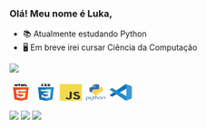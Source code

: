 ### Olá! Meu nome é Luka,

- 📚 Atualmente estudando Python
- 🖥️ Em breve irei cursar Ciência da Computação

<div>
     <img height="150em" src="https://github-readme-stats.vercel.app/api/top-langs/?username=lukasl0&layout=compact&hide_border=true&title_color=D0C5EF&text_color=fbc7d4&bg_color=0d1117">
</div>

<div style="display: inline_block"><br>
  <img align="center" alt="" height="30" width="40" src="https://raw.githubusercontent.com/devicons/devicon/1119b9f84c0290e0f0b38982099a2bd027a48bf1/icons/html5/html5-original-wordmark.svg">
  <img align="center" alt="" height="30" width="40" src="https://raw.githubusercontent.com/devicons/devicon/1119b9f84c0290e0f0b38982099a2bd027a48bf1/icons/css3/css3-original-wordmark.svg">
  <img align="center" alt="" height="30" width="40" src="https://raw.githubusercontent.com/devicons/devicon/1119b9f84c0290e0f0b38982099a2bd027a48bf1/icons/javascript/javascript-original.svg">
    <img align="center" height="30" width="40" src="https://raw.githubusercontent.com/devicons/devicon/1119b9f84c0290e0f0b38982099a2bd027a48bf1/icons/python/python-original-wordmark.svg">
  <img align="center" height="30" width="40" src="https://raw.githubusercontent.com/devicons/devicon/1119b9f84c0290e0f0b38982099a2bd027a48bf1/icons/vscode/vscode-original.svg">
</div>

<br>

<div>
     <a href="https://lukasl0.github.io/portfolio/" target="_blank"><img src="https://img.shields.io/badge/-🚀%20Portfólio-critical?style=for-the-badge&logoColor=white"></a>
     <a href="https://www.linkedin.com/in/luka-souza-6609ba217" target="_blank"><img src="https://img.shields.io/badge/-LinkedIn-%230077B5?style=for-the-badge&logo=linkedin&logoColor=white"></a>
     <a href = "mailto:lukasouza77@gmail.com"><img src="https://img.shields.io/badge/-Gmail-%23333?style=for-the-badge&logo=gmail&logoColor=white"></a>
</div>
